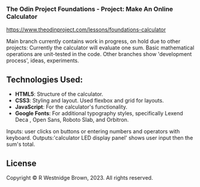 ### The Odin Project Foundations - Project: Make An Online Calculator 
https://www.theodinproject.com/lessons/foundations-calculator

Main branch currently contains work in progress, on hold due to other projects:
Currently the calculator will evaluate one sum. 
Basic mathematical operations are unit-tested in the code.
Other branches show 'development process', ideas, experiments. 

## Technologies Used:

- **HTML5**: Structure of the calculator.
- **CSS3**: Styling and layout. Used flexbox and grid for layouts. 
- **JavaScript**: For the calculator's functionality.
- **Google Fonts**: For additional typography styles, specifically Lexend Deca
, Open Sans, Roboto Slab, and Orbitron.

Inputs: user clicks on buttons or entering numbers and operators with keyboard. 
Outputs:'calculator LED display panel' shows user input then the sum's total. 

 ## License

Copyright &copy; R Westnidge Brown, 2023. All rights reserved.


